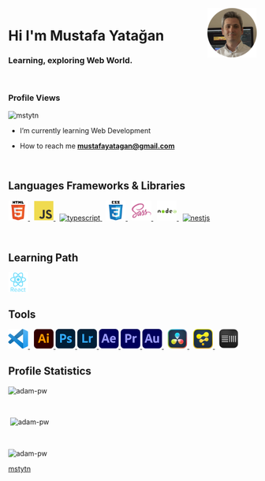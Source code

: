 <img align="right" src="profile-circle.png" width="100">
<h1 align="left">Hi I'm Mustafa Yatağan</h1>
<h3 align="left">Learning, exploring Web World.</h3>

<br>

### Profile Views

<img src="https://komarev.com/ghpvc/?username=mstytn&label=Profile%20views&color=0e75b6&style=flat" alt="mstytn" /> 

<br>

- I’m currently learning Web Development

- How to reach me **mustafayatagan@gmail.com**

<br>

<!-- <h3 align="left">Connect with me:</h3>
<p align="left">
  <a href="https://www.linkedin.com/in/adam-pithewan/" target="blank"><img align="center"
      src="https://raw.githubusercontent.com/rahuldkjain/github-profile-readme-generator/master/src/images/icons/Social/linked-in-alt.svg"
      alt="adam pithewan" height="30" width="40" /></a>
  <a href="https://fb.com/adam pithen wala" target="blank"><img align="center"
      src="https://raw.githubusercontent.com/rahuldkjain/github-profile-readme-generator/master/src/images/icons/Social/facebook.svg"
      alt="adam pithen wala" height="30" width="40" /></a>
  <a href="https://instagram.com/_._.adam._" target="blank"><img align="center"
      src="https://raw.githubusercontent.com/rahuldkjain/github-profile-readme-generator/master/src/images/icons/Social/instagram.svg"
      alt="_._.adam._" height="30" width="40" /></a>
  <a href="https://www.hackerrank.com/adampithewan" target="blank"><img align="center"
      src="https://raw.githubusercontent.com/rahuldkjain/github-profile-readme-generator/master/src/images/icons/Social/hackerrank.svg"
      alt="adampithewan" height="30" width="40" /></a>
 <a href="https://twitter.com/adam_pithenwala" target="blank"><img align="center"
      src="https://raw.githubusercontent.com/rahuldkjain/github-profile-readme-generator/master/src/images/icons/Social/twitter.svg"
      alt="adampithewan" height="30" width="40" /></a>
</p> -->

<!-- <br> -->

## Languages Frameworks & Libraries

<p align="left"> 




<a href="https://www.w3.org/html/" target="_blank" rel="noreferrer"> <img
      src="https://raw.githubusercontent.com/devicons/devicon/master/icons/html5/html5-original-wordmark.svg" alt="html5" width="40" height="40" /> </a>&nbsp;
<a href="https://developer.mozilla.org/en-US/docs/Web/JavaScript" target="_blank" rel="noreferrer"> <img src="https://raw.githubusercontent.com/devicons/devicon/master/icons/javascript/javascript-original.svg" alt="javascript" width="40" height="40" /> </a>&nbsp;
<a href="https://www.typescriptlang.org/" target="_blank" rel="noreferrer"> <img 
      src="https://upload.wikimedia.org/wikipedia/commons/4/4c/Typescript_logo_2020.svg" alt="typescript" width="40" height="40" /> </a>&nbsp;
<a href="https://www.w3schools.com/css/" target="_blank" rel="noreferrer"> <img
      src="https://raw.githubusercontent.com/devicons/devicon/master/icons/css3/css3-original-wordmark.svg" alt="css3" width="40" height="40" /> </a>&nbsp;
<a href="https://sass-lang.com" target="_blank" rel="noreferrer"> <img
      src="https://raw.githubusercontent.com/devicons/devicon/master/icons/sass/sass-original.svg" alt="sass" width="40"
      height="40" /> </a>&nbsp;
<a href="https://nodejs.org" target="_blank" rel="noreferrer"> <img
      src="https://raw.githubusercontent.com/devicons/devicon/master/icons/nodejs/nodejs-original-wordmark.svg" alt="nodejs" width="40" height="40" /> </a>&nbsp;
<a href="https://www.electronjs.org/" target="_blank" rel="noreferrer"> <img
      src="https://upload.wikimedia.org/wikipedia/commons/thumb/9/91/Electron_Software_Framework_Logo.svg/1200px-Electron_Software_Framework_Logo.svg.png"
      alt="nestjs" width="40" height="40" title="electron"/> </a>
      </p>

<br>

## Learning Path

<a href="https://reactjs.org/" target="_blank" rel="noreferrer"> <img
      src="https://raw.githubusercontent.com/devicons/devicon/master/icons/react/react-original-wordmark.svg"
      alt="react" width="40" height="40" title="react"/> </a>

## Tools

<a href="https://code.visualstudio.com/"
    target="_blank" rel="noreferrer">
    <img src="vscode.png" alt="Visual Studio Code" width="40" height="40" /> 
</a>&nbsp;
<a href="https://www.adobe.com/tr/creativecloud.html"
    target="_blank" rel="noreferrer">
    <img src="a-il.png" alt="illustrator" width="40" height="40" /> 
    <img src="a-ps.png" alt="photoshop" width="40" height="40" />
    <img src="a-lr.png" alt="lightroom" width="40" height="40" />
    <img src="a-ae.png" alt="after effects" width="40" height="40" />
    <img src="a-pr.png" alt="premiere" width="40" height="40" />
    <img src="a-au.png" alt="audition" width="40" height="40" />
</a>&nbsp;
<a href="https://www.blackmagicdesign.com/tr/products/davinciresolve"
    target="_blank" rel="noreferrer">
    <img src="bm-resolve.png" alt="illustrator" width="40" height="40" /> 
</a>&nbsp;
<a href="https://www.blackmagicdesign.com/tr/products/fusion"
    target="_blank" rel="noreferrer">
    <img src="bmfusion.png" alt="illustrator" width="40" height="40" /> 
</a>&nbsp;
<a href="https://www.ableton.com/"
    target="_blank" rel="noreferrer">
    <img src="ableton.png" alt="ableton" width="40" height="40" /> 
</a>

## Profile Statistics

<p><img align="center"
    src="https://github-readme-stats-sigma-five.vercel.app/api/top-langs?username=mstytn&show_icons=true&locale=en&bg_color=0d1117&text_color=ffffff&layout=compact"
    alt="adam-pw" bg_color=#808080/></p>


<br>

<p>&nbsp;<img align="center" src="https://github-readme-stats-sigma-five.vercel.app/api?username=mstytn&show_icons=true&locale=en&bg_color=0d1117&text_color=ffffff&repo=convoychat" alt="adam-pw" /></p>

<br>

<p><img align="center" src="https://github-readme-streak-stats.herokuapp.com/?user=mstytn&theme=dark&background=0d1117&date_format=M%20j%5B%2C%20Y%5D" alt="adam-pw" /></p>

[mstytn](https://github.com/mstytn)
